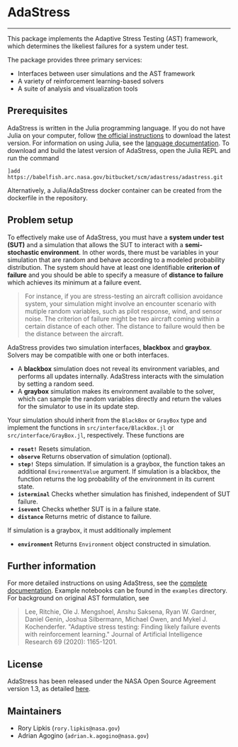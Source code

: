 # AdaStress
-----------

This package implements the Adaptive Stress Testing (AST) framework, which determines the likeliest failures for a system under test.

The package provides three primary services:
- Interfaces between user simulations and the AST framework
- A variety of reinforcement learning-based solvers
- A suite of analysis and visualization tools

## Prerequisites

AdaStress is written in the Julia programming language. If you do not have Julia on your computer, follow [the official instructions](https://julialang.org/downloads/platform) to download the latest version. For information on using Julia, see the [language documentation](https://docs.julialang.org). To download and build the latest version of AdaStress, open the Julia REPL and run the command
```
]add https://babelfish.arc.nasa.gov/bitbucket/scm/adastress/adastress.git
```
Alternatively, a Julia/AdaStress docker container can be created from the dockerfile in the repository.

## Problem setup

To effectively make use of AdaStress, you must have a **system under test (SUT)** and a simulation that allows the SUT to interact with a **semi-stochastic environment**. In other words, there must be variables in your simulation that are random and behave according to a modeled probability distribution. The system should have at least one identifiable **criterion of failure** and you should be able to specify a measure of **distance to failure** which achieves its minimum at a failure event.

>For instance, if you are stress-testing an aircraft collision avoidance system, your simulation might involve an encounter scenario with mutiple random variables, such as pilot response, wind, and sensor noise. The criterion of failure might be two aircraft coming within a certain distance of each other. The distance to failure would then be the distance between the aircraft.

AdaStress provides two simulation interfaces, **blackbox** and **graybox**. Solvers may be compatible with one or both interfaces.
- A **blackbox** simulation does not reveal its environment variables, and performs all updates internally. AdaStress interacts with the simulation by setting a random seed.
- A **graybox** simulation makes its environment available to the solver, which can sample the random variables directly and return the values for the simulator to use in its update step. 

Your simulation should inherit from the `BlackBox` or `GrayBox` type and implement the functions in `src/interface/BlackBox.jl` or `src/interface/GrayBox.jl`, respectively. These functions are
- **`reset!`**
Resets simulation.
- **`observe`**
Returns observation of simulation (optional).
- **`step!`**
Steps simulation. If simulation is a graybox, the function takes an additional `EnvironmentValue` argument. If simulation is a blackbox, the function returns the log probability of the environment in its current state.
- **`isterminal`**
Checks whether simulation has finished, independent of SUT failure.
- **`isevent`**
Checks whether SUT is in a failure state.
- **`distance`**
Returns metric of distance to failure.

If simulation is a graybox, it must additionally implement
- **`environment`**
Returns `Environment` object constructed in simulation.

## Further information
For more detailed instructions on using AdaStress, see the [complete documentation](https://www.nasa.gov). Example notebooks can be found in the `examples` directory. For background on original AST formulation, see
> Lee, Ritchie, Ole J. Mengshoel, Anshu Saksena, Ryan W. Gardner, Daniel Genin, Joshua Silbermann, Michael Owen, and Mykel J. Kochenderfer. "Adaptive stress testing: Finding likely failure events with reinforcement learning." Journal of Artificial Intelligence Research 69 (2020): 1165-1201.

## License
AdaStress has been released under the NASA Open Source Agreement version 1.3, as detailed [here](LICENSE.pdf).

## Maintainers
- Rory Lipkis (`rory.lipkis@nasa.gov`)
- Adrian Agogino (`adrian.k.agogino@nasa.gov`)
